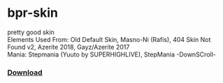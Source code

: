 # bpr-skin
pretty good skin <br>
Elements Used From: Old Default Skin, Masno-Ni (Rafis), 404 Skin Not Found v2, Azerite 2018, Gayz/Azerite 2017 <br>
Mania: Stepmania (Yuuto by SUPERHIGHLIVE), StepMania -DownSCroll-
### [Download](https://github.com/BowiePro/bpr-skin/releases "Releases")
